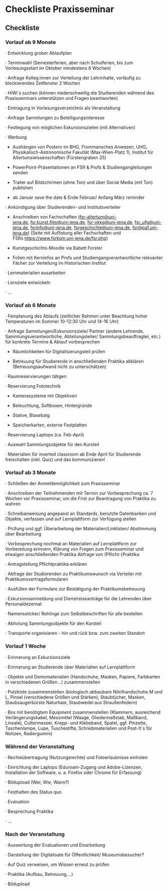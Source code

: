 # Checkliste Praxisseminar



## Checkliste

### Vorlauf ab 9 Monate

· Entwicklung grober Ablaufplan

· Terminwahl (Semesterferien, aber nach Schulferien, bis zum Vorlesungsstart im Oktober mindestens 6 Wochen)

· Anfrage Kolleg:innen zur Verteilung der Lehrinhalte, vorläufig zu blockierendes Zeitfenster 2 Wochen

· HiWi´s suchen (können niederschwellig die Studierenden während des Praxisseminars unterstützen und Fragen beantworten)

· Eintragung in Vorlesungsverzeichnis als Veranstaltung

· Anfrage Sammlungen zu Beteiligungsinteresse

· Festlegung von möglichen Exkursionszielen (mit Alternativen)

· Werbung

- Aushängen von Postern im BHG, Frommansches Anwesen, UHG, Physikalisch-Astronomische Fakultät (Max-Wien-Platz 1), Institut für Altertumswissenschaften (Fürstengraben 25)

- PowerPoint-Präsentationen an FSR & Profs & Studiengangleitungen senden

- Trailer auf Bildschirmen (ohne Ton) und über Social Media (mit Ton) publishen

- ab Januar save the date & Ende Februar/ Anfang März reminder

· Ankündigung über Studierenden- und Institutsverteiler

- Anschreiben von Fachschaften ([fsr-altertum@uni-jena.de](mailto:fsr-altertum@uni-jena.de), [fsr.kunst.film@uni-jena.de](mailto:fsr.kunst.film@uni-jena.de), [fsr-vkkg@uni-jena.de](mailto:fsr-vkkg@uni-jena.de), [fsr_ufg@uni-jena.de](mailto:fsr_ufg@uni-jena.de%20), [fsrinfo@uni-jena.de](mailto:fsrinfo@uni-jena.de), [fsrgeschichte@uni-jena.de](mailto:fsrgeschichte@uni-jena.de), [fsr@paf.uni-jena.de](mailto:fsr@paf.uni-jena.de)) (Seite mit Auflistung aller Fachschaften und FSRs https://www.fsrkom.uni-jena.de/fsr.php)

- Kunstgeschichts-Moodle via Babett Forster

- Folien mit Kerninfos an Profs und Studiengangverantwortliche relevanter Fächer zur Verteilung im Historischen Institut 

· Lernmaterialien ausarbeiten

· Lernziele entwickeln

· ...

### Vorlauf ab 6 Monate

· Feinplanung des Ablaufs (zeitlicher Rahmen unter Beachtung hoher Temperaturen im Sommer 10-12:30 Uhr und 14-16 Uhr)

· Anfrage Sammlungen/Exkursionsziele/ Partner (andere Lehrende, Sammlungsverantwortliche, Abteilungsleiter/ Sammlungsbeauftragter, etc.) für konkrete Termine & Ablauf vorbesprechen

- Räumlichkeiten für Digitalisierungsteil prüfen

- Betreuung für Studierende in anschließenden Praktika abklären (Betreuungsaufwand nicht zu unterschätzen)

· Raumreservierungen tätigen 

· Reservierung Fototechnik  

- Kamerasysteme mit Objektiven

- Beleuchtung, Softboxen, Hintergründe

- Stative, Blasebalg

- Speicherkarten, externe Festplatten

· Reservierung Laptops (ca. Feb-April)

· Auswahl Sammlungsobjekte für den Kursteil

· Materialien für inverted classroom ab Ende April für Studierende freischalten (inkl. Quiz) und das kommunizieren!

### Vorlauf ab 3 Monate

· Schließen der Anmeldemöglichkeit zum Praxisseminar

· Anschreiben der Teilnehmenden mit Termin zur Vorbesprechung ca. 7 Wochen vor Praxisseminar, um die Frist zur Beantragung von Praktika zu wahren         

· Schreibanweisung angepasst an Standards, benutzte Datenbanken und Objekte, verfassen und auf Lernplattform zur Verfügung stellen 

· Prüfung und ggf. Überarbeitung der Materialien/Linklisten/ Abstimmung über Bearbeitung

· Vorbesprechung nochmal an Materialien auf Lernplattform zur Vorbereitung erinnern, Klärung von Fragen zum Praxisseminar und etwaigen anschließenden Praktika Abfrage von (Pflicht-)Praktika        

· Antragstellung Pflichtpraktika erklären

· Abfrage der Studierenden zu Praktikumswunsch via Verteiler mit Praktikumsvertragsformularen 

· Ausfüllen der Formulare zur Bestätigung der Praktikumsbetreuung 

· Exkursionsanmeldung und Dienstreiseanträge für die Lehrenden über Personaldezernat

· Namenssticker/ Rohlinge zum Selbstbeschriften für alle bestellen

· Abholung Sammlungsobjekte für den Kursteil

· Transporte organisieren - hin und rück bzw. zum zweiten Standort

### Vorlauf 1 Woche

· Erinnerung an Exkursionsziele

· Erinnerung an Studierende über Materialien auf Lernplattform

· Objekte und Demomaterialien (Handschuhe, Masken, Papiere, Farbkarten in verschiedenen Größen...) zusammenstellen

· Putzkiste zusammenstellen (biologisch abbaubare Nitrilhandschuhe M und L, Pinsel (verschiedene Größen und Stärken), Staubtücher, Masken, Staubsaugerbürste Naturhaar, Staubwedel aus Straußenfedern)

· Box mit benötigtem Equipment zusammenstellen (Klammern, ausreichend Verlängerungskabel, Messmittel (Waage, Gliedermaßstab, Maßband, Lineale), Cuttermesser, Krepp- und Klebeband, Spatel, ggf. Pinzette, Taschenlampe, Lupe, Tuschestifte, Schreibmaterialien und Post-It´s für Notizen, Radiergummi)

### Während der Veranstaltung

· Rechteübertragung (Nutzungsrechte) und Fotoerlaubnisse einholen

· Einrichtung der Laptops (Eduroam-Zugang und Adobe-Lizenzen, Installation der Software, u. a. Firefox oder Chrome für Erfassung)

· Bildupload (Wer, Wie, Wann?)

· Festhalten des Status quo 

· Evaluation

· Besprechung Praktika

· ...

### Nach der Veranstaltung

· Auswertung der Evaluationen und Einarbeitung

· Darstellung der Digitalisate für Öffentlichkeit/ Museumsbesucher?

· Auf Quiz verweisen, um Wissen erneut zu prüfen

· Praktika (Aufbau, Betreuung,…)

· Bildupload

# 
